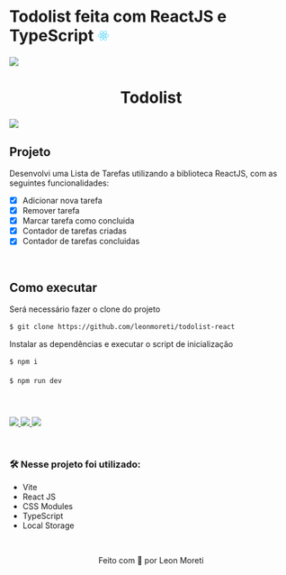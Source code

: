 # Todolist feita com ReactJS e TypeScript <img width="20" height="20" src="https://raw.githubusercontent.com/devicons/devicon/master/icons/react/react-original.svg" />
<img src="https://i.imgur.com/ovaLCNf.png" align="center" />

</br>

<h1 align="center">Todolist</h1>

<img src="https://i.imgur.com/ywdylsV.png" align="center" />

</br>

## Projeto

Desenvolvi uma Lista de Tarefas utilizando a biblioteca ReactJS, com as seguintes funcionalidades:

- [x] Adicionar nova tarefa
- [x] Remover tarefa
- [x] Marcar tarefa como concluida
- [x] Contador de tarefas criadas
- [x] Contador de tarefas concluidas

</br>

## Como executar

Será necessário fazer o clone do projeto

```bash
$ git clone https://github.com/leonmoreti/todolist-react 
```

Instalar as dependências e executar o script de inicialização


```bash
$ npm i

$ npm run dev
```

#

</br>

<a href="https://todolist-leon.netlify.app/" target="_blank">
<img src="https://i.imgur.com/oGUR1Gv.png" />
</a>


<a href="https://github.com/leonmoreti/todolist-react" target="_blank">
<img src="https://imgur.com/AFxPZ6r.png" />
</a>

<a href="https://www.figma.com/file/QBhTT6HwDcldPQzH2JhUhJ/ToDo-List-(Copy)?node-id=0%3A1&t=HHRq90nAvTgjY6bx-1" target="_blank">
<img src="https://imgur.com/GXlpkuq.png" />
</a>

&nbsp;

### 🛠️ Nesse projeto foi utilizado:

* Vite
* React JS
* CSS Modules
* TypeScript
* Local Storage

<br />




<p align="center">Feito com 💙 por Leon Moreti</p>
